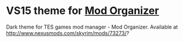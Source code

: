 # VS15 theme for [Mod Organizer](https://github.com/TanninOne/modorganizer)
Dark theme for TES games mod manager - Mod Organizer. Available at http://www.nexusmods.com/skyrim/mods/73273/?
